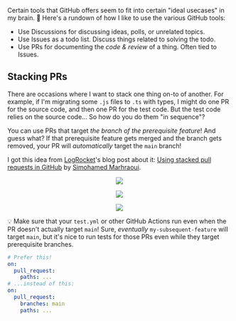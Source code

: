 Certain tools that GitHub offers seem to fit into certain "ideal usecases" in my
brain. 🧠 Here's a rundown of how I like to use the various GitHub tools:

- Use Discussions for discussing ideas, polls, or unrelated topics.
- Use Issues as a todo list. Discuss things related to solving the todo.
- Use PRs for documenting the _code & review_ of a thing. Often tied to Issues.

## Stacking PRs

There are occasions where I want to stack one thing on-to of another. For
example, if I'm migrating some `.js` files to `.ts` with types, I might do one
PR for the source code, and then one PR for the test code. But the test code
relies on the source code... So how do you do them "in sequence"?

You can use PRs that target _the branch of the prerequisite feature_! And guess
what? If that prerequisite feature gets merged and the branch gets removed, your
PR will _automatically_ target the `main` branch!

I got this idea from [LogRocket]'s blog post about it: [Using stacked pull
requests in GitHub] by [Simohamed Marhraoui].

<div align="center">

![](https://blog.logrocket.com/wp-content/uploads/2021/04/ts-setup-present.png)

![](https://blog.logrocket.com/wp-content/uploads/2021/04/migrate-components-ts.png)

![](https://blog.logrocket.com/wp-content/uploads/2021/04/base-automatically-changed.png)

</div>

💡 Make sure that your `test.yml` or other GitHub Actions run even when the PR
doesn't actually target `main`! Sure, _eventually_ `my-subsequent-feature` will
target `main`, but it's nice to run tests for those PRs even while they target
prerequisite branches.

```yml
# Prefer this!
on:
  pull_request:
    paths: ...
# ...instead of this:
on:
  pull_request:
    branches: main
    paths: ...
```

<!-- prettier-ignore-start -->
[LogRocket]: https://blog.logrocket.com/
[Using stacked pull requests in GitHub]: https://blog.logrocket.com/using-stacked-pull-requests-in-github/
[Simohamed Marhraoui]: https://blog.logrocket.com/author/simohamedmarhraoui/
<!-- prettier-ignore-end -->
